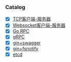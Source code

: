 ### Catalog

- [x] [TCP客户端-服务器](https://github.com/pyihe/go-example/tree/master/tcp)
- [x] [Websocket客户端-服务器](https://github.com/pyihe/go-example/tree/master/websocket)
- [x] [Go RPC](https://github.com/pyihe/go-example/tree/master/rpc)
- [x] [gRPC](https://github.com/pyihe/go-example/tree/master/grpc)
- [x] [gin+swagger](https://github.com/pyihe/go-example/tree/master/gin-swagger)
- [x] [gin+fsnotify](https://github.com/pyihe/go-example/tree/master/fsnotify)
- [x] [etcd](https://github.com/pyihe/go-example/tree/master/etcd)